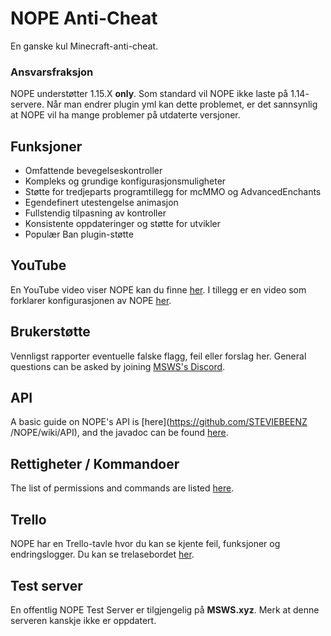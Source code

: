 # NOPE Anti-Cheat
En ganske kul Minecraft-anti-cheat.

### Ansvarsfraksjon
NOPE understøtter 1.15.X **only**. Som standard vil NOPE ikke laste på 1.14- servere. Når man endrer plugin yml kan dette problemet, er det sannsynlig at NOPE vil ha mange problemer på utdaterte versjoner.

## Funksjoner
* Omfattende bevegelseskontroller
* Kompleks og grundige konfigurasjonsmuligheter
* Støtte for tredjeparts programtillegg for mcMMO og AdvancedEnchants
* Egendefinert utestengelse animasjon
* Fullstendig tilpasning av kontroller
* Konsistente oppdateringer og støtte for utvikler
* Populær Ban plugin-støtte

## YouTube
En YouTube video viser NOPE kan du finne [her](https://www.youtube.com/watch?v=QNumBz-Phwg). I tillegg er en video som forklarer konfigurasjonen av NOPE [her](https://www.youtube.com/watch?v=XVuXKsJEAkQ).

## Brukerstøtte
Vennligst rapporter eventuelle falske flagg, feil eller forslag her. General questions can be asked by joining [MSWS's Discord](https://nope.msws.xyz/discord).

## API
A basic guide on NOPE's API is \[here\](https://github.com/STEVIEBEENZ /NOPE/wiki/API), and the javadoc can be found [here](http://docs.msws.xyz).

## Rettigheter / Kommandoer
The list of permissions and commands are listed [here](https://github.com/STEVIEBEENZ/NOPE/wiki/Permissions).

## Trello
NOPE har en Trello-tavle hvor du kan se kjente feil, funksjoner og endringslogger. Du kan se trelasebordet [her](https://nope.msws.xyz/trello).

## Test server
En offentlig NOPE Test Server er tilgjengelig på **MSWS.xyz**. Merk at denne serveren kanskje ikke er oppdatert.

